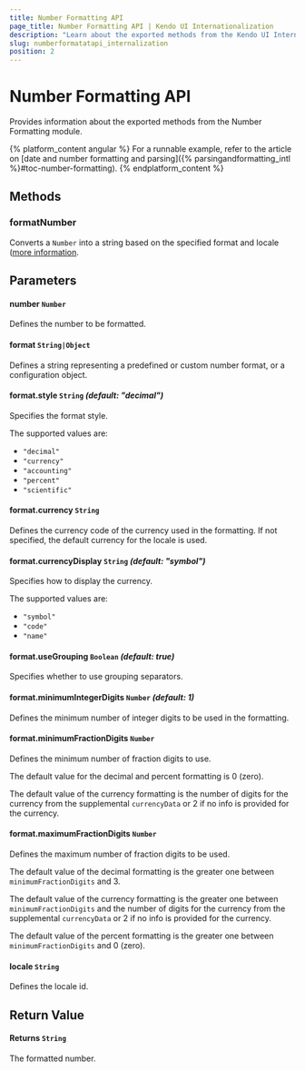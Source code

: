 ```yaml
---
title: Number Formatting API
page_title: Number Formatting API | Kendo UI Internationalization
description: "Learn about the exported methods from the Kendo UI Internationalization Number Formatting module."
slug: numberformatatapi_internalization
position: 2
---
```


# Number Formatting API

Provides information about the exported methods from the Number Formatting module.

{% platform_content angular %}
For a runnable example, refer to the article on [date and number formatting and parsing]({% parsingandformatting_intl %}#toc-number-formatting).
{% endplatform_content %}

## Methods

### formatNumber

Converts a `Number` into a string based on the specified format and locale ([more information](https://github.com/telerik/kendo-intl/blob/master/docs/num-formatting/index.md).

## Parameters

#### number `Number`

Defines the number to be formatted.

#### format `String|Object`

Defines a string representing a predefined or custom number format, or a configuration object.

#### format.style `String` *(default: "decimal")*

Specifies the format style.

The supported values are:
* `"decimal"`
* `"currency"`
* `"accounting"`
* `"percent"`
* `"scientific"`

#### format.currency `String`

Defines the currency code of the currency used in the formatting. If not specified, the default currency for the locale is used.

#### format.currencyDisplay `String` *(default: "symbol")*

Specifies how to display the currency.

The supported values are:
* `"symbol"`
* `"code"`
* `"name"`

#### format.useGrouping `Boolean` *(default: true)*

Specifies whether to use grouping separators.

#### format.minimumIntegerDigits `Number` *(default: 1)*

Defines the minimum number of integer digits to be used in the formatting.

#### format.minimumFractionDigits `Number`

Defines the minimum number of fraction digits to use.

The default value for the decimal and percent formatting is 0 (zero).

The default value of the currency formatting is the number of digits for the currency from the supplemental `currencyData` or 2 if no info is provided for the currency.

#### format.maximumFractionDigits `Number`

Defines the maximum number of fraction digits to be used.

The default value of the decimal formatting is the greater one between `minimumFractionDigits` and 3.

The default value of the currency formatting is the greater one between `minimumFractionDigits` and the number of digits for the currency from the supplemental  `currencyData` or 2 if no info is provided for the currency.

The default value of the percent formatting is the greater one between `minimumFractionDigits` and 0 (zero).

#### locale `String`

Defines the locale id.

## Return Value

#### Returns `String`

The formatted number.
